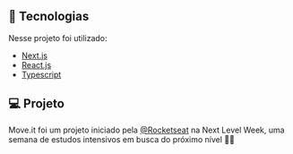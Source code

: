 ## 🚀 Tecnologias

Nesse projeto foi utilizado:

* [Next.js](https://nextjs.org/)
* [React.js](https://reactjs.org/)
* [Typescript](https://www.typescriptlang.org/)

## 💻 Projeto

Move.it foi um projeto iniciado pela [@Rocketseat](https://github.com/Rocketseat) na Next Level Week, uma semana de estudos intensivos em busca do próximo nível 🚀🚀
